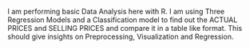 I am performing basic Data Analysis here with R. I am using Three Regression Models and a Classification model to find out the ACTUAL PRICES
and SELLING PRICES and compare it in a table like format. 
This should give insights on Preprocessing, Visualization and Regression.
